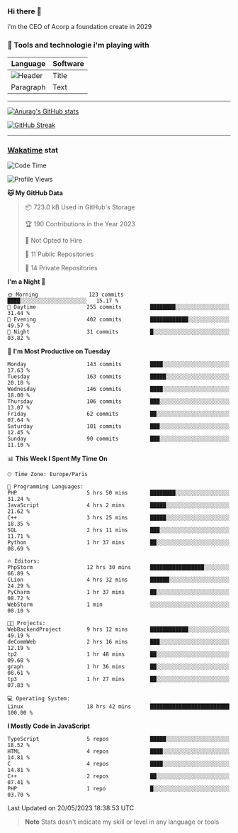 ### Hi there 👋

i'm the CEO of Acorp a foundation create in 2029  

### 🧰 Tools and technologie i'm playing with

 | Language | Software |
| ----------- | ----------- |
| ![Header](https://img.shields.io/badge/Nuxt3-green&style=for-the-badge&logo=nustjs&logoColor=00DC82) | Title |
| Paragraph | Text |

---

[![Anurag's GitHub stats](https://github-readme-stats.vercel.app/api?username=ackimixs&show_icons=true&theme=github_dark&count_private=true)](https://www.ackimixs.xyz)

[![GitHub Streak](https://github-readme-streak-stats.herokuapp.com?user=Ackimixs&theme=github-dark-blue&date_format=j%20M%5B%20Y%5D&mode=weekly)](https://git.io/streak-stats)

---
 
 ### [Wakatime](https://wakatime.com/) stat

<!--START_SECTION:waka-->
![Code Time](http://img.shields.io/badge/Code%20Time-556%20hrs%2029%20mins-blue)

![Profile Views](http://img.shields.io/badge/Profile%20Views-0-blue)

**🐱 My GitHub Data** 

> 📦 723.0 kB Used in GitHub's Storage 
 > 
> 🏆 190 Contributions in the Year 2023
 > 
> 🚫 Not Opted to Hire
 > 
> 📜 11 Public Repositories 
 > 
> 🔑 14 Private Repositories 
 > 
**I'm a Night 🦉** 

```text
🌞 Morning                123 commits         ████░░░░░░░░░░░░░░░░░░░░░   15.17 % 
🌆 Daytime                255 commits         ████████░░░░░░░░░░░░░░░░░   31.44 % 
🌃 Evening                402 commits         ████████████░░░░░░░░░░░░░   49.57 % 
🌙 Night                  31 commits          █░░░░░░░░░░░░░░░░░░░░░░░░   03.82 % 
```
📅 **I'm Most Productive on Tuesday** 

```text
Monday                   143 commits         ████░░░░░░░░░░░░░░░░░░░░░   17.63 % 
Tuesday                  163 commits         █████░░░░░░░░░░░░░░░░░░░░   20.10 % 
Wednesday                146 commits         ████░░░░░░░░░░░░░░░░░░░░░   18.00 % 
Thursday                 106 commits         ███░░░░░░░░░░░░░░░░░░░░░░   13.07 % 
Friday                   62 commits          ██░░░░░░░░░░░░░░░░░░░░░░░   07.64 % 
Saturday                 101 commits         ███░░░░░░░░░░░░░░░░░░░░░░   12.45 % 
Sunday                   90 commits          ███░░░░░░░░░░░░░░░░░░░░░░   11.10 % 
```


📊 **This Week I Spent My Time On** 

```text
🕑︎ Time Zone: Europe/Paris

💬 Programming Languages: 
PHP                      5 hrs 50 mins       ████████░░░░░░░░░░░░░░░░░   31.24 % 
JavaScript               4 hrs 2 mins        █████░░░░░░░░░░░░░░░░░░░░   21.62 % 
C++                      3 hrs 25 mins       █████░░░░░░░░░░░░░░░░░░░░   18.35 % 
SQL                      2 hrs 11 mins       ███░░░░░░░░░░░░░░░░░░░░░░   11.71 % 
Python                   1 hr 37 mins        ██░░░░░░░░░░░░░░░░░░░░░░░   08.69 % 

🔥 Editors: 
PhpStorm                 12 hrs 30 mins      █████████████████░░░░░░░░   66.89 % 
CLion                    4 hrs 32 mins       ██████░░░░░░░░░░░░░░░░░░░   24.29 % 
PyCharm                  1 hr 37 mins        ██░░░░░░░░░░░░░░░░░░░░░░░   08.72 % 
WebStorm                 1 min               ░░░░░░░░░░░░░░░░░░░░░░░░░   00.10 % 

🐱‍💻 Projects: 
WebBackendProject        9 hrs 12 mins       ████████████░░░░░░░░░░░░░   49.19 % 
deCommWeb                2 hrs 16 mins       ███░░░░░░░░░░░░░░░░░░░░░░   12.19 % 
tp2                      1 hr 48 mins        ██░░░░░░░░░░░░░░░░░░░░░░░   09.68 % 
graph                    1 hr 36 mins        ██░░░░░░░░░░░░░░░░░░░░░░░   08.61 % 
tp3                      1 hr 27 mins        ██░░░░░░░░░░░░░░░░░░░░░░░   07.83 % 

💻 Operating System: 
Linux                    18 hrs 42 mins      █████████████████████████   100.00 % 
```

**I Mostly Code in JavaScript** 

```text
TypeScript               5 repos             █████░░░░░░░░░░░░░░░░░░░░   18.52 % 
HTML                     4 repos             ████░░░░░░░░░░░░░░░░░░░░░   14.81 % 
C                        4 repos             ████░░░░░░░░░░░░░░░░░░░░░   14.81 % 
C++                      2 repos             ██░░░░░░░░░░░░░░░░░░░░░░░   07.41 % 
PHP                      1 repo              █░░░░░░░░░░░░░░░░░░░░░░░░   03.70 % 
```




 Last Updated on 20/05/2023 18:38:53 UTC
<!--END_SECTION:waka-->

> **Note**
> Stats dosn't indicate my skill or level in any language or tools

